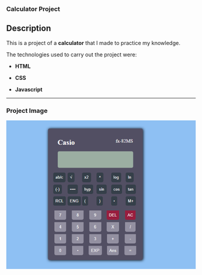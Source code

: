 ### Calculator Project


## Description

This is a project of a **calculator** that I made to practice my knowledge.

The technologies used to carry out the project were:

* **HTML**

* **CSS**

* **Javascript**



___

### Project Image

![Calculator](Calculadora.png "Calculator Image")


